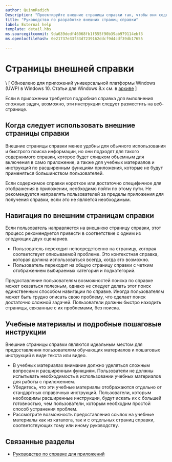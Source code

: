 ```yaml
---
author: QuinnRadich
Description: "Проектируйте внешние страницы справки так, чтобы они содержали подробные инструкции и советы по вашему приложению."
title: "Руководство по разработке внешних страниц справки"
label: External help
template: detail.hbs
ms.sourcegitcommit: 9da639dedf46068fb1f555f90b39ab979114ebf3
ms.openlocfilehash: 0e21737e33f33d7239162ddcf9d4cdf39db17655

---
```


# Страницы внешней справки

\ [ Обновлено для приложений универсальной платформы Windows (UWP) в Windows 10. Статьи для Windows 8.x см. в [архиве](http://go.microsoft.com/fwlink/p/?linkid=619132) \]

Если в приложении требуется подробная справка для выполнения сложных задач, возможно, эти инструкции следует разместить на веб-странице.

## <span id="when_to_use_external_help_pages"></span><span id="WHEN_TO_USE_EXTERNAL_HELP_PAGES"></span>Когда следует использовать внешние страницы справки

Внешние страницы справки менее удобны для обычного использования и быстрого поиска информации, но они подходят для такого содержимого справки, которое будет слишком объемным для включения в само приложение, а также для учебных материалов и инструкций по расширенным функциям приложения, которые не будут применяться большинством пользователей.

Если содержимое справки короткое или достаточно специфичное для отображения в приложении, необходимо пойти по этому пути. Не рекомендуется направлять пользователей за пределы приложения для получения справки, если это не является необходимым.

## <span id="navigating_external_help_pages"></span><span id="NAVIGATING_EXTERNAL_HELP_PAGES"></span>Навигация по внешним страницам справки

Если пользователь направляется на внешнюю страницу справки, этот процесс рекомендуется привести в соответствие с одним из следующих двух сценариев.
-   Пользователь переходит непосредственно на страницу, которая соответствует описываемой проблеме. Это контекстная справка, которая должна использоваться всегда, когда это возможно.
-   Пользователь переходит на общую страницу справки с четким отображением выбираемых категорий и подкатегорий.

Предоставление пользователям возможностей поиска по справке может оказаться полезным, однако не следует делать этот поиск единственным способом навигации по справке. Иногда пользователям может быть трудно описать свою проблему, что сделает поиск достаточно сложной задачей. Пользователи должны быстро находить страницы, связанные с их проблемами, без поиска.

## <span id="tutorials_and_detailed_walkthroughs"></span><span id="TUTORIALS_AND_DETAILED_WALKTHROUGHS"></span>Учебные материалы и подробные пошаговые инструкции

Внешние страницы справки являются идеальным местом для предоставления пользователям обучающих материалов и пошаговых инструкций в виде текста или видео.
-   В учебных материалах внимание должно уделяться сложным вопросам и расширенным функциям. Пользователи не должны испытывать необходимость в использовании учебных материалов для работы с приложением.
-   Убедитесь, что эти учебные материалы отображаются отдельно от стандартных справочных инструкций. Пользователи, которым необходимы расширенные инструкции, будут искать их с большей готовностью, чем пользователи, которым необходим простой способ устранения проблем.
-   Рассмотрите возможность предоставления ссылок на учебные материалы как из каталога, так и с отдельных страниц справки, соответствующих тому или иному руководству.

## <span id="related_topics"></span>Связанные разделы

* [Руководство по справке для приложений](guidelines-for-app-help.md)



<!--HONumber=Jun16_HO4-->


